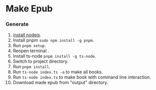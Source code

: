 # Make Epub

### Generate

1. [install nodejs](https://nodejs.org).
2. Install pnpm `sudo npm install -g pnpm`.
3. Run `pnpm setup`.
4. Reopen terminal .
5. Install ts-node `pnpm install -g ts-node`.
6. Switch to project directory.
7. Run `pnpm install`.
8. Run `ts-node index.ts -a` to make all books.
9. Run `ts-node index.ts` to make book with command line interaction.
10. Download made epub from "output" directory.
